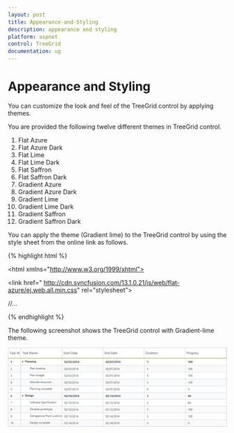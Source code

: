 ```yaml
---
layout: post
title: Appearance-and-Styling
description: appearance and styling
platform: aspnet
control: TreeGrid
documentation: ug
---
```


# Appearance and Styling

You can customize the look and feel of the TreeGrid control by applying themes.

You are provided the following twelve different themes in TreeGrid control.

1. Flat Azure 
2. Flat Azure Dark
3. Flat Lime    
4. Flat Lime Dark 
5. Flat Saffron 
6. Flat Saffron Dark
7. Gradient Azure
8. Gradient Azure Dark
9. Gradient Lime
10. Gradient Lime Dark
11. Gradient Saffron
12. Gradient Saffron Dark

You can apply the theme (Gradient lime) to the TreeGrid control by using the style sheet from the online link as follows.

{% highlight html %}

<!DOCTYPE html>

<html xmlns="http://www.w3.org/1999/xhtml">

<head>

<title>Getting Started with TreeGrid Control for JavaScript</title>

<!-- style sheet for default theme(gradient lime) -->

<link href=" http://cdn.syncfusion.com/13.1.0.21/js/web/flat-azure/ej.web.all.min.css" rel="stylesheet">

//...

</html>

{% endhighlight %}



The following screenshot shows the TreeGrid control with Gradient-lime theme.

![](Appearance-and-Styling_images/Appearance-and-Styling_img1.png)